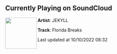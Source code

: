 ## Currently Playing on SoundCloud

[<img align="left" width="100" src="https://i1.sndcdn.com/artworks-000033875491-rq00io-t500x500.jpg">](https://soundcloud.com/jekyll2112/nu_florida)

**Artist**: JEKYLL 

**Track**: Florida Breaks

Last updated at 10/10/2022 08:32
